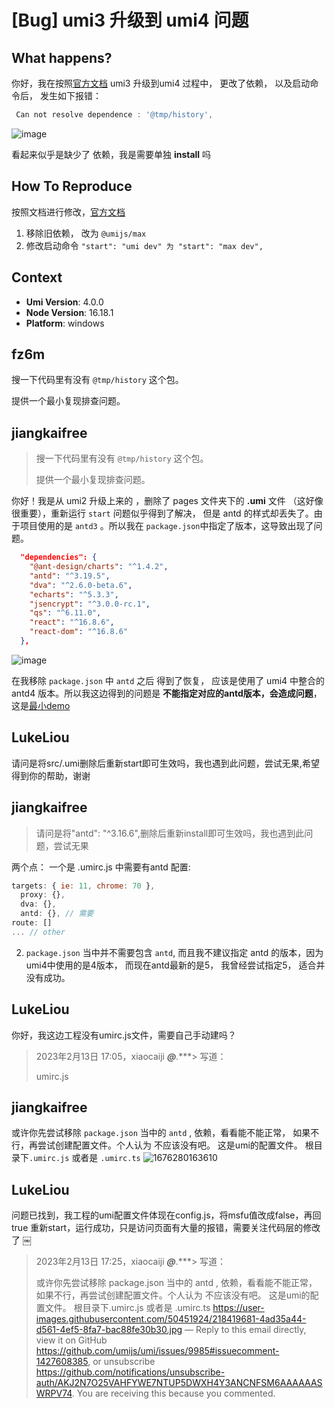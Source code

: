 # [Bug] umi3 升级到 umi4 问题

## What happens?

你好，我在按照[官方文档](https://umijs.org/docs/introduce/upgrade-to-umi-4) umi3 升级到umi4 过程中， 更改了依赖， 以及启动命令后， 发生如下报错：

```js
 Can not resolve dependence : '@tmp/history',
```

![image](https://user-images.githubusercontent.com/50451924/206135373-7d5d51a0-d056-445e-b074-dfe25236db77.png)

看起来似乎是缺少了 依赖，我是需要单独 **install** 吗

## How To Reproduce

按照文档进行修改，[官方文档](https://umijs.org/docs/introduce/upgrade-to-umi-4)

1. 移除旧依赖， 改为 `@umijs/max`
2. 修改启动命令 `"start": "umi dev" 为 "start": "max dev",`

## Context

- **Umi Version**: 4.0.0
- **Node Version**: 16.18.1
- **Platform**: windows

## fz6m

搜一下代码里有没有 `@tmp/history` 这个包。

提供一个最小复现排查问题。

## jiangkaifree

> 搜一下代码里有没有 `@tmp/history` 这个包。
>
> 提供一个最小复现排查问题。

你好！我是从 umi2 升级上来的 ，删除了 pages 文件夹下的 **.umi** 文件 （这好像很重要），重新运行 `start` 问题似乎得到了解决， 但是 antd 的样式却丢失了。由于项目使用的是 `antd3` 。所以我在 `package.json`中指定了版本，这导致出现了问题。

```json
  "dependencies": {
    "@ant-design/charts": "^1.4.2",
    "antd": "^3.19.5",
    "dva": "^2.6.0-beta.6",
    "echarts": "^5.3.3",
    "jsencrypt": "^3.0.0-rc.1",
    "qs": "^6.11.0",
    "react": "^16.8.6",
    "react-dom": "^16.8.6"
  },
```

![image](https://user-images.githubusercontent.com/50451924/206396140-59cc4bf7-722b-435f-9baa-5df94898404b.png)

在我移除 `package.json` 中 `antd` 之后 得到了恢复， 应该是使用了 umi4 中整合的 antd4 版本。所以我这边得到的问题是 **不能指定对应的antd版本，会造成问题**，这是[最小demo](https://github.com/jiangkaifree/umi-update)

## LukeLiou

>

请问是将src/.umi删除后重新start即可生效吗，我也遇到此问题，尝试无果,希望得到你的帮助，谢谢

## jiangkaifree

> >
>
> 请问是将"antd": "^3.16.6",删除后重新install即可生效吗，我也遇到此问题，尝试无果

两个点： 一个是 .umirc.js 中需要有antd 配置:

```js
targets: { ie: 11, chrome: 70 },
  proxy: {},
  dva: {},
  antd: {}, // 需要
route: []
... // other
```

2.  `package.json` 当中并不需要包含 `antd`, 而且我不建议指定 antd 的版本，因为umi4中使用的是4版本， 而现在antd最新的是5， 我曾经尝试指定5， 适合并没有成功。

## LukeLiou

你好，我这边工程没有umirc.js文件，需要自己手动建吗？

> 2023年2月13日 17:05，xiaocaiji **_@_**.\*\*\*> 写道：
>
> umirc.js

## jiangkaifree

>

或许你先尝试移除 `package.json` 当中的 `antd` , 依赖，看看能不能正常， 如果不行，再尝试创建配置文件。个人认为 不应该没有吧。 这是umi的配置文件。 根目录下`.umirc.js` 或者是 `.umirc.ts`
![1676280163610](https://user-images.githubusercontent.com/50451924/218419681-4ad35a44-d561-4ef5-8fa7-bac88fe30b30.jpg)

## LukeLiou

问题已找到，我工程的umi配置文件体现在config.js，将msfu值改成false，再回true 重新start，运行成功，只是访问页面有大量的报错，需要关注代码层的修改了
￼

> 2023年2月13日 17:25，xiaocaiji **_@_**.\*\*\*> 写道：
>
> 或许你先尝试移除 package.json 当中的 antd , 依赖，看看能不能正常， 如果不行，再尝试创建配置文件。个人认为 不应该没有吧。 这是umi的配置文件。 根目录下.umirc.js 或者是 .umirc.ts
> <https://user-images.githubusercontent.com/50451924/218419681-4ad35a44-d561-4ef5-8fa7-bac88fe30b30.jpg>
> —
> Reply to this email directly, view it on GitHub <https://github.com/umijs/umi/issues/9985#issuecomment-1427608385>, or unsubscribe <https://github.com/notifications/unsubscribe-auth/AKJ2N7O25VAHFYWE7NTUP5DWXH4Y3ANCNFSM6AAAAAASWRPV74>.
> You are receiving this because you commented.
